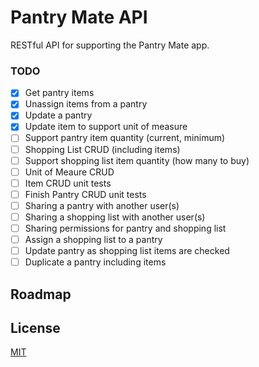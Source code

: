 # Pantry Mate API

RESTful API for supporting the Pantry Mate app.

### TODO

- [x] Get pantry items
- [x] Unassign items from a pantry
- [x] Update a pantry
- [x] Update item to support unit of measure
- [ ] Support pantry item quantity (current, minimum)
- [ ] Shopping List CRUD (including items)
- [ ] Support shopping list item quantity (how many to buy)
- [ ] Unit of Meaure CRUD
- [ ] Item CRUD unit tests
- [ ] Finish Pantry CRUD unit tests
- [ ] Sharing a pantry with another user(s)
- [ ] Sharing a shopping list with another user(s)
- [ ] Sharing permissions for pantry and shopping list
- [ ] Assign a shopping list to a pantry
- [ ] Update pantry as shopping list items are checked
- [ ] Duplicate a pantry including items

## Roadmap

## License
[MIT](https://choosealicense.com/licenses/mit/)